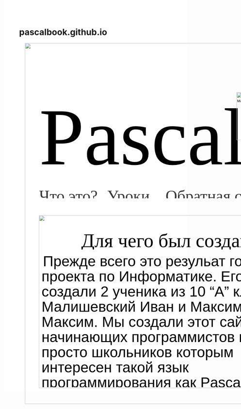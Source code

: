 # pascalbook.github.io
<!DOCTYPE html>
<html lang="en">
  <head>
    <meta charset="UTF-8">
    <title>Home</title>
    <meta name="generator" content="Serif WebPlus X8 (16,0,1,21)">
    <meta name="viewport" content="width=980">
    <link rel="stylesheet" type="text/css" href="wpscripts/wpstyles.css">
    <style type="text/css">
      .C-1 { line-height:268.00px;font-family:"American Captain Cyrillic", serif;font-style:normal;font-weight:normal;color:#000000;background-color:transparent;text-decoration:none;font-variant:normal;font-size:266.7px;vertical-align:0; }
      .C-2 { line-height:68.00px;font-family:"American Captain Cyrillic", serif;font-style:normal;font-weight:normal;color:#000000;background-color:transparent;text-decoration:none;font-variant:normal;font-size:66.7px;vertical-align:0; }
      .C-3 { line-height:55.00px;font-family:"American Captain Cyrillic", serif;font-style:normal;font-weight:normal;color:#000000;background-color:transparent;text-decoration:none;font-variant:normal;font-size:53.3px;vertical-align:0; }
      a.C-3:link, a:link .C-3, a.C-3:visited, a:visited .C-3, a.C-3:hover, a:hover .C-3, a.C-3:active, a:active .C-3 { color:#393939;text-decoration:none; }
      .C-4 { line-height:49.00px;font-family:"American Captain Cyrillic", serif;font-style:normal;font-weight:normal;color:#000000;background-color:transparent;text-decoration:none;font-variant:normal;font-size:48.0px;vertical-align:0; }
      .C-5 { line-height:65.00px;font-family:"American Captain Cyrillic", serif;font-style:normal;font-weight:normal;color:#000000;background-color:transparent;text-decoration:none;font-variant:normal;font-size:64.0px;vertical-align:0; }
      .C-6 { line-height:18.00px;font-family:"Verdana", sans-serif;font-style:normal;font-weight:normal;color:#000000;background-color:transparent;text-decoration:none;font-variant:normal;font-size:16.0px;vertical-align:0; }
      @font-face { font-family: 'Bebas Neue Bold'; src: url('wpscripts/wp946b0da9.ttf'); }
      .C-7 { line-height:50.00px;font-family:"Bebas Neue Bold", sans-serif;font-style:normal;font-weight:normal;color:#000000;background-color:transparent;text-decoration:none;font-variant:normal;font-size:48.0px;vertical-align:0; }
    </style>
  </head>
  <body style="height:1190px;background:#ffffff;">
    <div id="divMain" style="background:transparent;margin-left:auto;margin-right:auto;position:relative;width:980px;height:1190px;">
      <img alt="" src="wpimages/wpb0dfc036_06.png" style="position:absolute;left:19px;top:0px;width:941px;height:1190px;">
      <div style="position:absolute;left:66px;top:162px;width:846px;height:301px;overflow:hidden;">
        <p class="Body"><span class="C-1">Pascal</span><span class="C-2">trainer</span></p>
      </div>
      <div style="position:absolute;left:66px;top:463px;width:194px;height:49px;overflow:hidden;">
        <p class="Body"><a href="page3.html" class="C-3">Что это?</a></p>
      </div>
      <div style="position:absolute;left:290px;top:463px;width:181px;height:49px;overflow:hidden;">
        <p class="Body"><a href="page4.html" class="C-3">Уроки</a></p>
      </div>
      <div style="position:absolute;left:483px;top:463px;width:430px;height:49px;overflow:hidden;">
        <p class="Body"><a href="page11.html" class="C-3">Обратная связь</a></p>
      </div>
      <img alt="" src="wpimages/wp4b6e59ad_06.png" style="position:absolute;left:65px;top:568px;width:874px;height:570px;">
      <div style="position:absolute;left:73px;top:605px;width:832px;height:76px;overflow:hidden;">
        <p class="Body"><span class="C-4">&nbsp;&nbsp;&nbsp;&nbsp;&nbsp;&nbsp;&nbsp;&nbsp;&nbsp;&nbsp;&nbsp;</span><span class="C-5">Для чего был создан этот сайт?</span></p>
      </div>
      <div style="position:absolute;left:74px;top:681px;width:830px;height:454px;overflow:hidden;">
        <p class="Body"><span class="C-6">&nbsp;</span><span class="C-7">Прежде всего это резульат годового проекта по Информатике. Его создали 2 ученика из 10 “А” класса: Малишевский Иван и Максимов Максим. Мы создали этот сайт для начинающих программистов или просто школьников которым интересен такой язык программирования как Pascal. Именно тут посетители нашего сайта могут обрести базовые знания для освоения нового для них языка программирования.</span></p>
      </div>
      <a href="Футаж%20'Код%20матрицы'.mp4">
        <img alt="Футаж 'Код матрицы'.mp4" src="wpimages/wpf64d64d2_06.png" style="position:absolute;left:717px;top:162px;width:158px;height:158px;">
      </a>
    </div>
  </body>
</html>

